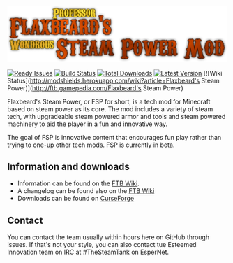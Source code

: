 ![Flaxbeard's Steam Power](https://github.com/Esteemed-Innovation/Flaxbeards-Steam-Power-Resources/blob/master/src/main/resources/steamcraftlogoblank.png)

[![Ready Issues](https://badge.waffle.io/Esteemed-Innovation/Flaxbeards-Steam-Power.png?label=ready&title=Ready)](https://waffle.io/Esteemed-Innovation/Flaxbeards-Steam-Power)
[![Build Status](https://travis-ci.org/Esteemed-Innovation/Flaxbeards-Steam-Power.svg?branch=master)](https://travis-ci.org/Esteemed-Innovation/Flaxbeards-Steam-Power)
[![Total Downloads](http://modshields.herokuapp.com/totaldl?id=flaxbeards-steam-power)](http://minecraft.curseforge.com/projects/flaxbeards-steam-power)
[![Latest Version](http://modshields.herokuapp.com/latestversion?id=flaxbeards-steam-power)](http://minecraft.curseforge.com/projects/flaxbeards-steam-power/files/latest)
[![Wiki Status](http://modshields.herokuapp.com/wiki?article=Flaxbeard's Steam Power)](http://ftb.gamepedia.com/Flaxbeard's Steam Power)

Flaxbeard's Steam Power, or FSP for short, is a tech mod for Minecraft based on steam power as its core. The mod includes a variety of steam tech, with upgradeable steam powered armor and tools and steam powered machinery to aid the player in a fun and innovative way.

The goal of FSP is innovative content that encourages fun play rather than trying to one-up other tech mods. FSP is currently in beta.

## Information and downloads
* Information can be found on the [FTB Wiki](http://ftb.gamepedia.com/Flaxbeard's_Steam_Power).
* A changelog can be found also on the [FTB Wiki](http://ftb.gamepedia.com/Flaxbeard's_Steam_Power/Changelog)
* Downloads can be found on [CurseForge](http://minecraft.curseforge.com/mc-mods/224867-flaxbeards-steam-power/)

## Contact
You can contact the team usually within hours here on GitHub through issues. If that's not your style, you can also contact tue Esteemed Innovation team on IRC at #TheSteamTank on EsperNet.
